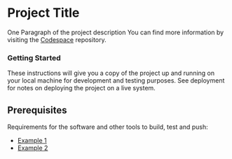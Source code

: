  # Project Title

One Paragraph of the project description
You can find more information by visiting the [Codespace](https://codespaceacademy.com/?utm_source=google&utm_medium=paidsearch&utm_campaign=brand&utm_content=596335623775&utm_term=spain&gclid=CjwKCAiA9NGfBhBvEiwAq5vSy5ODUsF947U1kJR6Y2JTt2PqY5stmvEOzCbwrEeQMCBCXBu1HkW9GRoCHpcQAvD_BwE) repository.

### Getting Started

These instructions will give you a copy of the project up and running on your local machine for development and testing purposes. See deployment for notes on deploying the project on a live system.

## Prerequisites

Requirements for the software and other tools to build, test and push:

- [Example 1](https://www.markdownguide.org/basic-syntax/#unordered-lists)
- [Example 2](https://www.markdownguide.org/basic-syntax/#unordered-lists)